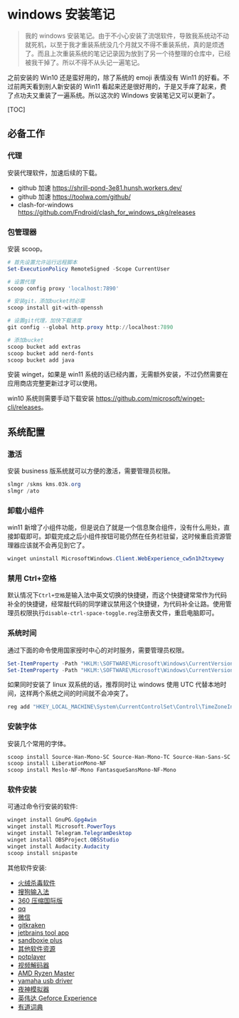 # windows 安装笔记

> 我的 windows 安装笔记。由于不小心安装了流氓软件，导致我系统动不动就死机，以至于我才重装系统没几个月就又不得不重装系统，真的是烦透了。而且上次重装系统的笔记记录因为放到了另一个待整理的仓库中，已经被我干掉了。所以不得不从头记一遍笔记。

之前安装的 Win10 还是蛮好用的，除了系统的 emoji 表情没有 Win11 的好看。不过前两天看到别人新安装的 Win11 看起来还是很好用的，于是又手痒了起来，费了点功夫又重装了一遍系统。所以这次的 Windows 安装笔记又可以更新了。

[TOC]

## 必备工作

### 代理

安装代理软件，加速后续的下载。

- github 加速 <https://shrill-pond-3e81.hunsh.workers.dev/>
- github 加速 <https://toolwa.com/github/>
- clash-for-windows <https://github.com/Fndroid/clash_for_windows_pkg/releases>

### 包管理器

安装 scoop。

```powershell
# 首先设置允许运行远程脚本
Set-ExecutionPolicy RemoteSigned -Scope CurrentUser

# 设置代理
scoop config proxy 'localhost:7890'

# 安装git，添加bucket时必需
scoop install git-with-openssh

# 设置git代理，加快下载速度
git config --global http.proxy http://localhost:7890

# 添加bucket
scoop bucket add extras
scoop bucket add nerd-fonts
scoop bucket add java
```

安装 winget，如果是 win11 系统的话已经内置，无需额外安装，不过仍然需要在应用商店完整更新过才可以使用。

win10 系统则需要手动下载安装 <https://github.com/microsoft/winget-cli/releases>。

## 系统配置

### 激活

安装 business 版系统就可以方便的激活，需要管理员权限。

```powershell
slmgr /skms kms.03k.org
slmgr /ato
```

### 卸载小组件

win11 新增了小组件功能，但是说白了就是一个信息聚合组件，没有什么用处，直接卸载即可。卸载完成之后小组件按钮可能仍然在任务栏驻留，这时候重启资源管理器应该就不会再见到它了。

```powershell
winget uninstall MicrosoftWindows.Client.WebExperience_cw5n1h2txyewy
```

### 禁用 Ctrl+空格

默认情况下`Ctrl+空格`是输入法中英文切换的快捷键，而这个快捷键常常作为代码补全的快捷键，经常敲代码的同学建议禁用这个快捷键，为代码补全让路。使用管理员权限执行`disable-ctrl-space-toggle.reg`注册表文件，重启电脑即可。

### 系统时间

通过下面的命令使用国家授时中心的对时服务，需要管理员权限。

```powershell
Set-ItemProperty -Path "HKLM:\SOFTWARE\Microsoft\Windows\CurrentVersion\DateTime\Servers" -Name "0" -Value "ntp.ntsc.ac.cn" -Type "String"
Set-ItemProperty -Path "HKLM:\SOFTWARE\Microsoft\Windows\CurrentVersion\DateTime\Servers" -Name "(default)" -Value 0
```

如果同时安装了 linux 双系统的话，推荐同时让 windows 使用 UTC 代替本地时间，这样两个系统之间的时间就不会冲突了。

```powershell
reg add "HKEY_LOCAL_MACHINE\System\CurrentControlSet\Control\TimeZoneInformation" /v RealTimeIsUniversal /d 1 /t REG_DWORD /f
```

### 安装字体

安装几个常用的字体。

```powershell
scoop install Source-Han-Mono-SC Source-Han-Mono-TC Source-Han-Sans-SC Source-Han-Sans-TC Source-Han-Sans-J
scoop install LiberationMono-NF
scoop install Meslo-NF-Mono FantasqueSansMono-NF-Mono
```

### 软件安装

可通过命令行安装的软件:

```powershell
winget install GnuPG.Gpg4win
winget install Microsoft.PowerToys
winget install Telegram.TelegramDesktop
winget install OBSProject.OBSStudio
winget install Audacity.Audacity
scoop install snipaste
```

其他软件安装:

- [火绒杀毒软件](https://www.huorong.cn/person5.html)
- [搜狗输入法](https://pinyin.sogou.com/)
- [360 压缩国际版](https://www.360totalsecurity.com/zh-cn/360zip/)
- [qq](https://im.qq.com/pcqq)
- [微信](https://pc.weixin.qq.com)
- [gitkraken](https://www.gitkraken.com/download/windows64)
- [jetbrains tool app](https://www.jetbrains.com/toolbox-app/)
- [sandboxie plus](https://github.com/sandboxie-plus/Sandboxie/releases)
- [其他软件资源](../software-resources/README.md)
- [potplayer](https://potplayer.daum.net)
- [视频解码器](https://codecguide.com/klcp_beta.htm)
- [AMD Ryzen Master](https://www.amd.com/zh-hans/technologies/ryzen-master)
- [yamaha usb driver](https://usa.yamaha.com/support/updates/yamaha_steinberg_usb_driver_for_win.html)
- [夜神模拟器](https://www.yeshen.com)
- [英伟达 Geforce Experience](https://www.nvidia.com/en-us/geforce/geforce-experience/)
- [有道词典](http://cidian.youdao.com/index.html)
